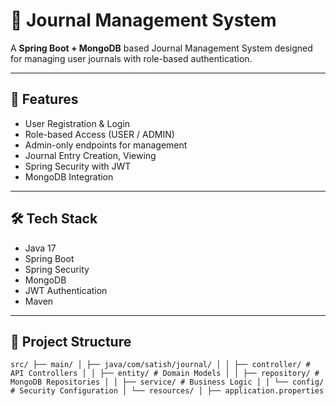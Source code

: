 # 📝 Journal Management System

A  **Spring Boot + MongoDB** based Journal Management System designed for managing user journals with role-based authentication.

---

## 🚀 Features

- User Registration & Login
- Role-based Access (USER / ADMIN)
- Admin-only endpoints for management
- Journal Entry Creation, Viewing
- Spring Security with JWT
- MongoDB Integration

---

## 🛠️ Tech Stack

- Java 17
- Spring Boot
- Spring Security
- MongoDB
- JWT Authentication
- Maven

---

## 📁 Project Structure

` src/
├── main/
│ ├── java/com/satish/journal/
│ │ ├── controller/ # API Controllers
│ │ ├── entity/ # Domain Models
│ │ ├── repository/ # MongoDB Repositories
│ │ ├── service/ # Business Logic
│ │ └── config/ # Security Configuration
│ └── resources/
│ ├── application.properties `

